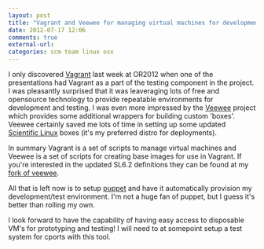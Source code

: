 ```yaml
---
layout: post
title: "Vagrant and Veewee for managing virtual machines for development"
date: 2012-07-17 12:06
comments: true
external-url: 
categories: scm team linux osx
---
```


I only discovered [Vagrant](https://github.com/mitchellh/vagrant) last
week at OR2012 when one of the presentations had Vagrant as a part of
the testing component in the project. I was pleasantly surprised that
it was leaveraging lots of free and opensource technology to provide
repeatable environments for development and testing. I was even more
impressed by the [Veewee](https://github.com/jedi4ever/veewee) project
which provides some additional wrappers for building custom
'boxes'. Veewee certainly saved me lots of time in setting up some
updated [Scientific Linux](http://www.scientificlinux.org/) boxes
(it's my preferred distro for deployments).

In summary Vagrant is a set of scripts to manage virtual machines and
Veewee is a set of scripts for creating base images for use in
Vagrant. If you're interested in the updated SL6.2 definitions they
can be found at my
[fork of veewee](https://github.com/jcftang/veewee/tree/scientificlinux-6.2).

All that is left now is to setup [puppet](http://puppetlabs.com/) and
have it automatically provision my development/test environment. I'm
not a huge fan of puppet, but I guess it's better than rolling my own.

I look forward to have the capability of having easy access to
disposable VM's for prototyping and testing! I will need to at
somepoint setup a test system for cports with this tool.
